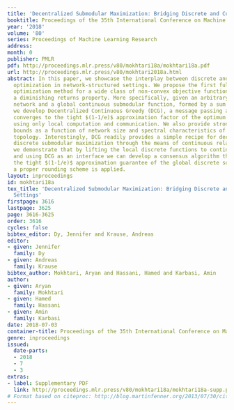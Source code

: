 ```yaml
---
title: 'Decentralized Submodular Maximization: Bridging Discrete and Continuous Settings'
booktitle: Proceedings of the 35th International Conference on Machine Learning
year: '2018'
volume: '80'
series: Proceedings of Machine Learning Research
address: 
month: 0
publisher: PMLR
pdf: http://proceedings.mlr.press/v80/mokhtari18a/mokhtari18a.pdf
url: http://proceedings.mlr.press/v80/mokhtari2018a.html
abstract: In this paper, we showcase the interplay between discrete and continuous
  optimization in network-structured settings. We propose the first fully decentralized
  optimization method for a wide class of non-convex objective functions that possess
  a diminishing returns property. More specifically, given an arbitrary connected
  network and a global continuous submodular function, formed by a sum of local functions,
  we develop Decentralized Continuous Greedy (DCG), a message passing algorithm that
  converges to the tight $(1-1/e)$ approximation factor of the optimum global solution
  using only local computation and communication. We also provide strong convergence
  bounds as a function of network size and spectral characteristics of the underlying
  topology. Interestingly, DCG readily provides a simple recipe for decentralized
  discrete submodular maximization through the means of continuous relaxations. Formally,
  we demonstrate that by lifting the local discrete functions to continuous domains
  and using DCG as an interface we can develop a consensus algorithm that also achieves
  the tight $(1-1/e)$ approximation guarantee of the global discrete solution once
  a proper rounding scheme is applied.
layout: inproceedings
id: mokhtari18a
tex_title: 'Decentralized Submodular Maximization: Bridging Discrete and Continuous
  Settings'
firstpage: 3616
lastpage: 3625
page: 3616-3625
order: 3616
cycles: false
bibtex_editor: Dy, Jennifer and Krause, Andreas
editor:
- given: Jennifer
  family: Dy
- given: Andreas
  family: Krause
bibtex_author: Mokhtari, Aryan and Hassani, Hamed and Karbasi, Amin
author:
- given: Aryan
  family: Mokhtari
- given: Hamed
  family: Hassani
- given: Amin
  family: Karbasi
date: 2018-07-03
container-title: Proceedings of the 35th International Conference on Machine Learning
genre: inproceedings
issued:
  date-parts:
  - 2018
  - 7
  - 3
extras:
- label: Supplementary PDF
  link: http://proceedings.mlr.press/v80/mokhtari18a/mokhtari18a-supp.pdf
# Format based on citeproc: http://blog.martinfenner.org/2013/07/30/citeproc-yaml-for-bibliographies/
---
```

